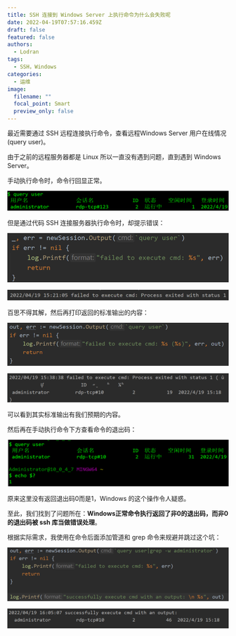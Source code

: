```yaml
---
title: SSH 连接到 Windows Server 上执行命令为什么会失败呢
date: 2022-04-19T07:57:16.459Z
draft: false
featured: false
authors:
  - Lodran
tags:
  - SSH，Windows
categories:
  - 运维
image:
  filename: ""
  focal_point: Smart
  preview_only: false
---
```

最近需要通过 SSH 远程连接执行命令，查看远程Windows Server 用户在线情况(query user)。

由于之前的远程服务器都是 Linux 所以一直没有遇到问题，直到遇到 Windows Server。

手动执行命令时，命令行回显正常。

![](cmd1.png)

但是通过代码 SSH 连接服务器执行命令时，却提示错误：

![](cmd2.png)

![](cmd3.png)

百思不得其解，然后再打印返回的标准输出的内容：

![](cmd4.png)

![](cmd5.png)

可以看到其实标准输出有我们预期的内容。

然后再在手动执行命令下方查看命令的退出码：

![](cmd6.png)

原来这里没有返回退出码0而是1，Windows 的这个操作令人疑惑。

至此，我们找到了问题所在：**Windows正常命令执行返回了非0的退出码，而非0的退出码被 ssh 库当做错误处理**。

根据实际需求，我使用在命令后面添加管道和 grep 命令来规避并跳过这个坑：

![](cmd7.png)

![](cmd8.png)